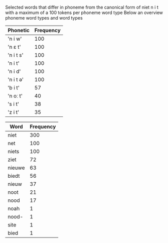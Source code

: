 Selected words that differ in phoneme from the canonical form of niet n i t with a maximum of a 100 tokens per phoneme word type
Below an overview phoneme word types and word types

| Phonetic | Frequency |
|----------|-----------|
| 'n i w'  | 100       |
| 'n ɛ t'  | 100       |
| 'n i t s'| 100       |
| 'n i t'  | 100       |
| 'n i d'  | 100       |
| 'n i t ə'| 100       |
| 'b i t'  | 57        |
| 'n oː t' | 40        |
| 's i t'  | 38        |
| 'z i t'  | 35        |

| Word    | Frequency |
|---------|-----------|
| niet    | 300       |
| net     | 100       |
| niets   | 100       |
| ziet    | 72        |
| nieuwe  | 63        |
| biedt   | 56        |
| nieuw   | 37        |
| noot    | 21        |
| nood    | 17        |
| noah    | 1         |
| nood-   | 1         |
| site    | 1         |
| bied    | 1         |

